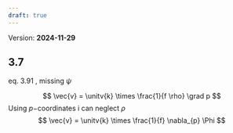 ```yaml
---
draft: true
---
```


Version: **2024-11-29**

## 3.7

eq. $3.91$ , missing $\psi$

$$
 \vec{v} = \unitv{k} \times \frac{1}{f \rho} \grad p
$$
Using $p-$coordinates i can neglect $\rho$
$$
 \vec{v} = \unitv{k} \times \frac{1}{f} \nabla_{p} \Phi
$$

